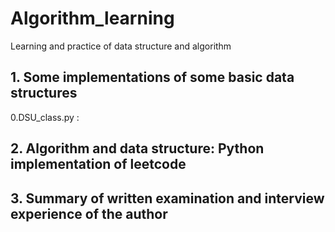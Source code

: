 # Algorithm_learning

Learning and practice of data structure and algorithm

## 1. Some implementations of some basic data structures

0.DSU_class.py : 


## 2. Algorithm and data structure: Python implementation of leetcode

## 3. Summary of written examination and interview experience of the author
